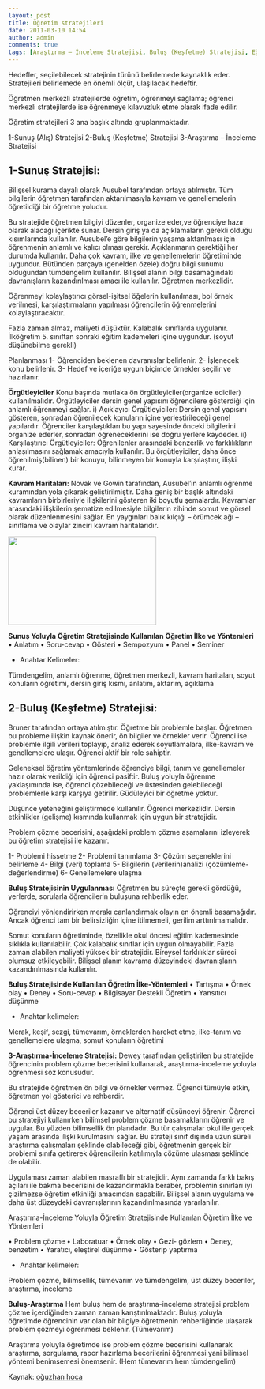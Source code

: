 ```yaml
---
layout: post
title: Öğretim stratejileri
date: 2011-03-10 14:54
author: admin
comments: true
tags: [Araştırma – İnceleme Stratejisi, Buluş (Keşfetme) Stratejisi, Eğitim Bilimleri, Gösterip yaptırma, Kavram Haritaları, Panel, Sunuş (Alış) Stratejisi]
---
```

Hedefler, seçilebilecek stratejinin türünü belirlemede kaynaklık eder. Stratejileri belirlemede en önemli ölçüt, ulaşılacak hedeftir.

Öğretmen merkezli stratejilerde öğretim, öğrenmeyi sağlama; öğrenci merkezli stratejilerde ise öğrenmeye kılavuzluk etme olarak ifade edilir.

Öğretim stratejileri 3 ana başlık altında gruplanmaktadır.

1-Sunuş (Alış) Stratejisi
2-Buluş (Keşfetme) Stratejisi
3-Araştırma – İnceleme Stratejisi
<h2><strong>1-Sunuş Stratejisi:</strong></h2>
Bilişsel kurama dayalı olarak Ausubel tarafından ortaya atılmıştır. Tüm bilgilerin öğretmen tarafından aktarılmasıyla kavram ve genellemelerin öğretildiği bir öğretme yoludur.

Bu stratejide öğretmen bilgiyi düzenler, organize eder,ve öğrenciye hazır olarak alacağı içerikte sunar.
Dersin giriş ya da açıklamaların gerekli olduğu kısımlarında kullanılır.
Ausubel’e göre bilgilerin yaşama aktarılması için öğrenmenin anlamlı ve kalıcı olması gerekir.
Açıklanmanın gerektiği her durumda kullanılır. Daha çok kavram, ilke ve genellemelerin öğretiminde uygundur.
Bütünden parçaya (genelden özele) doğru bilgi sunumu olduğundan tümdengelim kullanılır.
Bilişsel alanın bilgi basamağındaki davranışların kazandırılması amacı ile kullanılır. Öğretmen merkezlidir.

Öğrenmeyi kolaylaştırıcı görsel-işitsel öğelerin kullanılması, bol örnek verilmesi, karşılaştırmaların yapılması öğrencilerin öğrenmelerini kolaylaştıracaktır.

Fazla zaman almaz, maliyeti düşüktür. Kalabalık sınıflarda uygulanır. İlköğretim 5. sınıftan sonraki eğitim kademeleri içine uygundur. (soyut düşünebilme gerekli)

Planlanması
1- Öğrenciden beklenen davranışlar belirlenir.
2- İşlenecek konu belirlenir.
3- Hedef ve içeriğe uygun biçimde örnekler seçilir ve hazırlanır.

<strong>Örgütleyiciler</strong>
Konu başında mutlaka ön örgütleyiciler(organize ediciler) kullanılmalıdır. Örgütleyiciler dersin genel yapısını öğrencilere gösterdiği için anlamlı öğrenmeyi sağlar.
i) Açıklayıcı Örgütleyiciler: Dersin genel yapısını gösteren, sonradan öğrenilecek konuların içine yerleştirileceği genel yapılardır.
Öğrenciler karşılaştıkları bu yapı sayesinde önceki bilgilerini organize ederler, sonradan öğreneceklerini ise doğru yerlere kaydeder.
ii) Karşılaştırıcı Örgütleyiciler: Öğrenilenler arasındaki benzerlik ve farklılıkların anlaşılmasını sağlamak amacıyla kullanılır. Bu örgütleyiciler, daha önce öğrenilmiş(bilinen) bir konuyu, bilinmeyen bir konuyla karşılaştırır, ilişki kurar.

<strong>Kavram Haritaları: </strong>
Novak ve Gowin tarafından, Ausubel’in anlamlı öğrenme kuramından yola çıkarak geliştirilmiştir.
Daha geniş bir başlık altındaki kavramların birbirleriyle ilişkilerini gösteren iki boyutlu şemalardır. Kavramlar arasındaki ilişkilerin şematize edilmesiyle bilgilerin zihinde somut ve görsel olarak düzenlenmesini sağlar.
En yaygınları balık kılçığı – örümcek ağı – sınıflama ve olaylar zinciri kavram haritalarıdır.

<a href="http://www.egitimvaktim.com/dosyalar/2011/11/kavram-haritas%C4%B1.jpg"><img class="alignnone size-medium wp-image-108" title="kavram haritası" alt="" src="http://www.egitimvaktim.com/wp-content/uploads/2011/03/kavram-haritası-300x179.jpg" width="300" height="179" /></a>

<strong>Sunuş Yoluyla Öğretim Stratejisinde Kullanılan Öğretim İlke ve Yöntemleri</strong>
• Anlatım
• Soru-cevap
• Gösteri
• Sempozyum
• Panel
• Seminer
<ul>
	<li>Anahtar Kelimeler:</li>
</ul>
Tümdengelim, anlamlı öğrenme, öğretmen merkezli, kavram haritaları, soyut konuların öğretimi, dersin giriş kısmı, anlatım, aktarım, açıklama
<h2><strong>2-Buluş (Keşfetme) Stratejisi:</strong></h2>
Bruner tarafından ortaya atılmıştır. Öğretme bir problemle başlar. Öğretmen bu probleme ilişkin kaynak önerir, ön bilgiler ve örnekler verir. Öğrenci ise problemle ilgili verileri toplayıp, analiz ederek soyutlamalara, ilke-kavram ve genellemelere ulaşır. Öğrenci aktif bir role sahiptir.

Geleneksel öğretim yöntemlerinde öğrenciye bilgi, tanım ve genellemeler hazır olarak verildiği için öğrenci pasiftir. Buluş yoluyla öğrenme yaklaşımında ise, öğrenci çözebileceği ve üstesinden gelebileceği problemlerle karşı karşıya getirilir. Güdüleyici bir öğretme yoktur.

Düşünce yeteneğini geliştirmede kullanılır. Öğrenci merkezlidir. Dersin etkinlikler (gelişme) kısmında kullanmak için uygun bir stratejidir.

Problem çözme becerisini, aşağıdaki problem çözme aşamalarını izleyerek bu öğretim stratejisi ile kazanır.

1- Problemi hissetme
2- Problemi tanımlama
3- Çözüm seçeneklerini belirleme
4- Bilgi (veri) toplama
5- Bilgilerin (verilerin)analizi (çözümleme-değerlendirme)
6- Genellemelere ulaşma

<strong>Buluş Stratejisinin Uygulanması</strong>
Öğretmen bu süreçte gerekli gördüğü, yerlerde, sorularla öğrencilerin buluşuna rehberlik eder.

Öğrenciyi yönlendirirken merakı canlandırmak olayın en önemli basamağıdır. Ancak öğrenci tam bir belirsizliğin içine itilmemeli, gerilim arttırılmamalıdır.

Somut konuların öğretiminde, özellikle okul öncesi eğitim kademesinde sıklıkla kullanılabilir. Çok kalabalık sınıflar için uygun olmayabilir. Fazla zaman alabilen maliyeti yüksek bir stratejidir.
Bireysel farklılıklar süreci olumsuz etkileyebilir. Bilişsel alanın kavrama düzeyindeki davranışların kazandırılmasında kullanılır.

<strong>Buluş Stratejisinde Kullanılan Öğretim İlke-Yöntemleri</strong>
• Tartışma
• Örnek olay
• Deney
• Soru-cevap
• Bilgisayar Destekli Öğretim
• Yansıtıcı düşünme
<ul>
	<li>Anahtar kelimeler:</li>
</ul>
Merak, keşif, sezgi, tümevarım, örneklerden hareket etme, ilke-tanım ve genellemelere ulaşma, somut konuların öğretimi

<strong>3-Araştırma-İnceleme Stratejisi:</strong>
Dewey tarafından geliştirilen bu stratejide öğrencinin problem çözme becerisini kullanarak, araştırma-inceleme yoluyla öğrenmesi söz konusudur.

Bu stratejide öğretmen ön bilgi ve örnekler vermez. Öğrenci tümüyle etkin, öğretmen yol gösterici ve rehberdir.

Öğrenci üst düzey beceriler kazanır ve alternatif düşünceyi öğrenir. Öğrenci bu stratejiyi kullanırken bilimsel problem çözme basamaklarını öğrenir ve uygular. Bu yüzden bilimsellik ön plandadır.
Bu tür çalışmalar okul ile gerçek yaşam arasında ilişki kurulmasını sağlar. Bu strateji sınıf dışında uzun süreli araştırma çalışmaları şeklinde olabileceği gibi, öğretmenin gerçek bir problemi sınıfa getirerek öğrencilerin katılımıyla çözüme ulaşması şeklinde de olabilir.

Uygulaması zaman alabilen masraflı bir stratejidir. Aynı zamanda farklı bakış açıları ile bakma becerisini de kazandırmakla beraber, problemin sınırları iyi çizilmezse öğretim etkinliği amacından sapabilir. Bilişsel alanın uygulama ve daha üst düzeydeki davranışlarının kazandırılmasında yararlanılır.

Araştırma-İnceleme Yoluyla Öğretim Stratejisinde Kullanılan Öğretim İlke ve Yöntemleri

• Problem çözme
• Laboratuar
• Örnek olay
• Gezi- gözlem
• Deney, benzetim
• Yaratıcı, eleştirel düşünme
• Gösterip yaptırma
<ul>
	<li>Anahtar kelimeler:</li>
</ul>
Problem çözme, bilimsellik, tümevarım ve tümdengelim, üst düzey beceriler, araştırma, inceleme

<strong>Buluş-Araştırma</strong>
Hem buluş hem de araştırma-inceleme stratejisi problem çözme içerdiğinden zaman zaman karıştırılmaktadır. Buluş yoluyla öğretimde öğrencinin var olan bir bilgiye öğretmenin rehberliğinde ulaşarak problem çözmeyi öğrenmesi beklenir. (Tümevarım)

Araştırma yoluyla öğretimde ise problem çözme becerisini kullanarak araştırma, sorgulama, rapor hazırlama becerilerini öğrenmesi yani bilimsel yöntemi benimsemesi önemsenir. (Hem tümevarım hem tümdengelim)

Kaynak: <a href="http://www.oguzhanhoca.co" target="_blank">oğuzhan hoca</a>

&nbsp;
